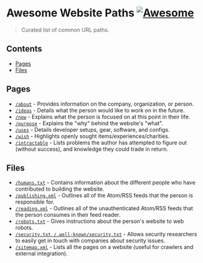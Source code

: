 # Awesome Website Paths [![Awesome](https://awesome.re/badge.svg)](https://awesome.re)

> Curated list of common URL paths.

## Contents

- [Pages](#pages)
- [Files](#files)

## Pages

- [`/about`](https://aboutideasnow.com) - Provides information on the company, organization, or person.
- [`/ideas`](https://aboutideasnow.com) - Details what the person would like to work on in the future.
- [`/now`](https://nownownow.com) - Explains what the person is focused on at this point in their life.
- [`/purpose`](https://slashpurpose.org) - Explains the "why" behind the website's "what".
- [`/uses`](https://uses.tech) - Details developer setups, gear, software, and configs.
- [`/wish`](https://taylor.town/wish-manifesto) - Highlights openly sought items/experiences/charities.
- [`/intractable`](https://www.autodidacts.io/intractable) - Lists problems the author has attempted to figure out (without success), and knowledge they could trade in return.
 
## Files

- [`/humans.txt`](https://humanstxt.org) - Contains information about the different people who have contributed to building the website.
- [`/publishing.xml`](https://slashreading.org) - Outlines all of the Atom/RSS feeds that the person is responsible for.
- [`/reading.xml`](https://slashreading.org) - Outlines all of the unauthenticated Atom/RSS feeds that the person consumes in their feed reader.
- [`/robots.txt`](https://www.robotstxt.org) - Gives instructions about the person's website to web robots.
- [`/security.txt`, `/.well-known/security.txt`](https://securitytxt.org) - Allows security researchers to easily get in touch with companies about security issues.
- [`/sitemap.xml`](https://sitemaps.org) - Lists all the pages on a website (useful for crawlers and external integration).
